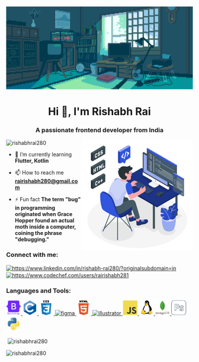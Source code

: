 ![image](https://github.com/RishabhRai280/RishabhRai280/blob/9dc84a1c879038ad734b4fd16c9c60c5cdbadcf5/7he%20R4.gif)
<h1 align="center">Hi 👋, I'm Rishabh Rai</h1>
<h3 align="center">A passionate frontend developer from India</h3>

<img align="right" alt="Coding" height="300"  src="Programming-amico.svg">

<p align="left"> <img src="https://komarev.com/ghpvc/?username=rishabhrai280&label=Profile%20views&color=0e75b6&style=flat" alt="rishabhrai280" /> </p>

- 🌱 I’m currently learning **Flutter, Kotlin**

<!-- - 👨‍💻 All of my projects are available at [portfolio.com](portfolio.com) -->

- 📫 How to reach me **rairishabh280@gmail.com**

<!--  - 📄 Know about my experiences [Resume.com](Resume.com) -->

- ⚡ Fun fact **The term "bug" in programming originated when Grace Hopper found an actual moth inside a computer, coining the phrase "debugging."**

<h3 align="left">Connect with me:</h3>
<p align="left">
<a href="https://www.linkedin.com/in/rishabh-rai280/" target="blank"><img align="center" src="https://raw.githubusercontent.com/rahuldkjain/github-profile-readme-generator/master/src/images/icons/Social/linked-in-alt.svg" alt="https://www.linkedin.com/in/rishabh-rai280/?originalsubdomain=in" height="30" width="40" /></a>
<a href="https://www.codechef.com/users/https://www.codechef.com/users/rairishabh281" target="blank"><img align="center" src="https://cdn.jsdelivr.net/npm/simple-icons@3.1.0/icons/codechef.svg" alt="https://www.codechef.com/users/rairishabh281" height="30" width="40" /></a>
</p>

<h3 align="left">Languages and Tools:</h3>
<p align="left"> <a href="https://getbootstrap.com" target="_blank" rel="noreferrer"> <img src="https://raw.githubusercontent.com/devicons/devicon/master/icons/bootstrap/bootstrap-plain-wordmark.svg" alt="bootstrap" width="40" height="40"/> </a> <a href="https://www.cprogramming.com/" target="_blank" rel="noreferrer"> <img src="https://raw.githubusercontent.com/devicons/devicon/master/icons/c/c-original.svg" alt="c" width="40" height="40"/> </a> <a href="https://www.w3schools.com/css/" target="_blank" rel="noreferrer"> <img src="https://raw.githubusercontent.com/devicons/devicon/master/icons/css3/css3-original-wordmark.svg" alt="css3" width="40" height="40"/> </a> <a href="https://www.figma.com/" target="_blank" rel="noreferrer"> <img src="https://www.vectorlogo.zone/logos/figma/figma-icon.svg" alt="figma" width="40" height="40"/> </a> <a href="https://www.w3.org/html/" target="_blank" rel="noreferrer"> <img src="https://raw.githubusercontent.com/devicons/devicon/master/icons/html5/html5-original-wordmark.svg" alt="html5" width="40" height="40"/> </a> <a href="https://www.adobe.com/in/products/illustrator.html" target="_blank" rel="noreferrer"> <img src="https://www.vectorlogo.zone/logos/adobe_illustrator/adobe_illustrator-icon.svg" alt="illustrator" width="40" height="40"/> </a> <a href="https://developer.mozilla.org/en-US/docs/Web/JavaScript" target="_blank" rel="noreferrer"> <img src="https://raw.githubusercontent.com/devicons/devicon/master/icons/javascript/javascript-original.svg" alt="javascript" width="40" height="40"/> </a> <a href="https://www.linux.org/" target="_blank" rel="noreferrer"> <img src="https://raw.githubusercontent.com/devicons/devicon/master/icons/linux/linux-original.svg" alt="linux" width="40" height="40"/> </a> <a href="https://www.mongodb.com/" target="_blank" rel="noreferrer"> <img src="https://raw.githubusercontent.com/devicons/devicon/master/icons/mongodb/mongodb-original-wordmark.svg" alt="mongodb" width="40" height="40"/> </a> <a href="https://www.photoshop.com/en" target="_blank" rel="noreferrer"> <img src="https://raw.githubusercontent.com/devicons/devicon/master/icons/photoshop/photoshop-line.svg" alt="photoshop" width="40" height="40"/> </a> <a href="https://www.python.org" target="_blank" rel="noreferrer"> <img src="https://raw.githubusercontent.com/devicons/devicon/master/icons/python/python-original.svg" alt="python" width="40" height="40"/> </a> </p>

<p>&nbsp;<img align="center" src="https://github-readme-stats.vercel.app/api?username=rishabhrai280&show_icons=true&locale=en" alt="rishabhrai280" /></p>

<p><img align="center" src="https://github-readme-streak-stats.herokuapp.com/?user=rishabhrai280&" alt="rishabhrai280" /></p>

<!--
**RishabhRai280/RishabhRai280** is a ✨ _special_ ✨ repository because its `README.md` (this file) appears on your GitHub profile.

Here are some ideas to get you started:

- 🔭 I’m currently working on ...
- 🌱 I’m currently learning ...
- 👯 I’m looking to collaborate on ...
- 🤔 I’m looking for help with ...
- 💬 Ask me about ...
- 📫 How to reach me: ...
- 😄 Pronouns: ...
- ⚡ Fun fact: ...
-->
